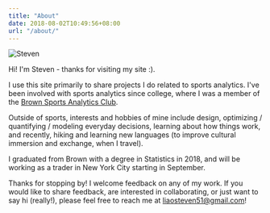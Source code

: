 ```yaml
---
title: "About"
date: 2018-08-02T10:49:56+08:00
url: "/about/"
---
```


![Steven](/img/self_portrait_colored.png)

Hi! I'm Steven - thanks for visiting my site :).

I use this site primarily to share projects I do related to sports analytics. I've been involved with sports analytics since college, where I was a member of the [Brown Sports Analytics Club](https://brownsportsanalytics.com). 

Outside of sports, interests and hobbies of mine include design, optimizing / quantifying / modeling everyday decisions, learning about how things work, and recently, hiking and learning new languages (to improve cultural immersion and exchange, when I travel).

I graduated from Brown with a degree in Statistics in 2018, and will be working as a trader in New York City starting in September. 

Thanks for stopping by! I welcome feedback on any of my work. If you would like to share feedback, are interested in collaborating, or just want to say hi (really!), please feel free to reach me at liaosteven51@gmail.com!
